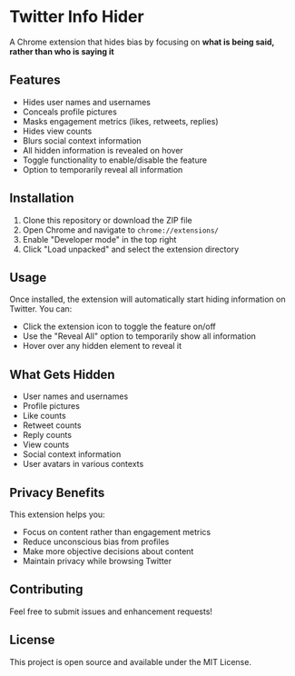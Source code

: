 # Twitter Info Hider

A Chrome extension that hides bias by focusing on **what is being said, rather than who is saying it**

## Features

- Hides user names and usernames
- Conceals profile pictures
- Masks engagement metrics (likes, retweets, replies)
- Hides view counts
- Blurs social context information
- All hidden information is revealed on hover
- Toggle functionality to enable/disable the feature
- Option to temporarily reveal all information

## Installation

1. Clone this repository or download the ZIP file
2. Open Chrome and navigate to `chrome://extensions/`
3. Enable "Developer mode" in the top right
4. Click "Load unpacked" and select the extension directory

## Usage

Once installed, the extension will automatically start hiding information on Twitter. You can:

- Click the extension icon to toggle the feature on/off
- Use the "Reveal All" option to temporarily show all information
- Hover over any hidden element to reveal it

## What Gets Hidden

- User names and usernames
- Profile pictures
- Like counts
- Retweet counts
- Reply counts
- View counts
- Social context information
- User avatars in various contexts

## Privacy Benefits

This extension helps you:
- Focus on content rather than engagement metrics
- Reduce unconscious bias from profiles
- Make more objective decisions about content
- Maintain privacy while browsing Twitter

## Contributing

Feel free to submit issues and enhancement requests!

## License

This project is open source and available under the MIT License. 